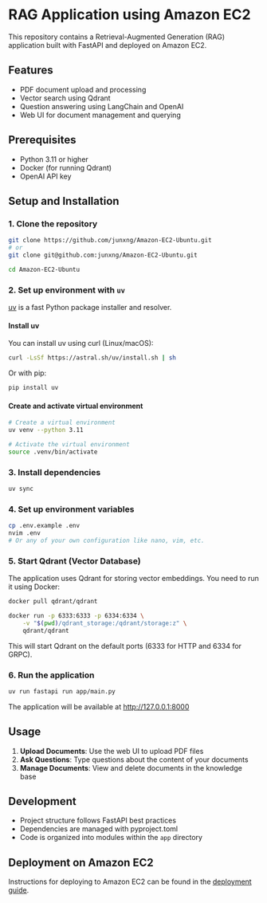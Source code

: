 # RAG Application using Amazon EC2

This repository contains a Retrieval-Augmented Generation (RAG) application built with FastAPI and deployed on Amazon EC2.

## Features

- PDF document upload and processing
- Vector search using Qdrant
- Question answering using LangChain and OpenAI
- Web UI for document management and querying

## Prerequisites

- Python 3.11 or higher
- Docker (for running Qdrant)
- OpenAI API key

## Setup and Installation

### 1. Clone the repository

```bash
git clone https://github.com/junxng/Amazon-EC2-Ubuntu.git
# or
git clone git@github.com:junxng/Amazon-EC2-Ubuntu.git
```

```bash
cd Amazon-EC2-Ubuntu
```

### 2. Set up environment with `uv`

[uv](https://github.com/astral-sh/uv) is a fast Python package installer and resolver.

#### Install uv

You can install uv using curl (Linux/macOS):

```bash
curl -LsSf https://astral.sh/uv/install.sh | sh
```

Or with pip:

```bash
pip install uv
```

#### Create and activate virtual environment

```bash
# Create a virtual environment
uv venv --python 3.11

# Activate the virtual environment
source .venv/bin/activate
```

### 3. Install dependencies

```bash
uv sync
```

### 4. Set up environment variables

```bash
cp .env.example .env
nvim .env
# Or any of your own configuration like nano, vim, etc.
```

### 5. Start Qdrant (Vector Database)

The application uses Qdrant for storing vector embeddings. You need to run it using Docker:

```bash
docker pull qdrant/qdrant
```

```bash
docker run -p 6333:6333 -p 6334:6334 \
    -v "$(pwd)/qdrant_storage:/qdrant/storage:z" \
    qdrant/qdrant
```

This will start Qdrant on the default ports (6333 for HTTP and 6334 for GRPC).

### 6. Run the application

```bash
uv run fastapi run app/main.py
```

The application will be available at <http://127.0.0.1:8000>

## Usage

1. **Upload Documents**: Use the web UI to upload PDF files
2. **Ask Questions**: Type questions about the content of your documents
3. **Manage Documents**: View and delete documents in the knowledge base

## Development

- Project structure follows FastAPI best practices
- Dependencies are managed with pyproject.toml
- Code is organized into modules within the `app` directory

## Deployment on Amazon EC2

Instructions for deploying to Amazon EC2 can be found in the [deployment guide](docs/deployment.md).
